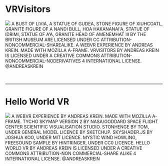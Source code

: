 # VRVisitors
![](http://andreaskrein.github.io/VRVisitors.jpg)
A BUST OF LIVIA, A STATUE OF GUDEA, STONE FIGURE OF XIUHCOATL, GRANITE FIGURE OF A NANDI BULL, HOA HAKANANAI'A, STATUE OF IDRIMI, STATUE OF A'A, GRANITE HEAD OF AMENEMHAT III BY THE BRITISH MUSEUM ARE LICENSED UNDER CC ATTRIBUTION-NONCOMMERCIAL-SHAREALIKE. A WEBVR EXPERIENCE BY ANDREAS KREIN. MADE WITH MOZILLA A-FRAME. VRVISITORS BY ANDREAS KREIN IS LICENSED UNDER A CREATIVE COMMONS ATTRIBUTION-NONCOMMERCIAL-NODERIVATIVES 4 INTERNATIONAL LICENSE. @ANDREASKREIN  <br /><br /><br />
  
***
# Hello World VR
![](http://andreaskrein.github.io/helloWorldVR.jpg)
A WEBVR EXPERIENCE BY ANDREAS KREIN. MADE WITH MOZILLA A-FRAME. TYCHO SKYMAP VERSION 2 BY NASA/GODDARD SPACE FLIGHT CENTER SCIENTIFIC VISUALISATION STUDIO. STONHENGE BY TOM, UNDER GENERAL MODEL LICENCE BY SKETCHUP. SKYSHADER.JS BY JOSHUA KOO, UNDER MIT LICENCE. MYSTIC WIND HOWLING, FREESOUND SAMPLE BY HINTRINGER, UNDER CC0 LICENCE. HELLO WORLD VR BY ANDREAS KREIN IS LICENSED UNDER A CREATIVE COMMONS ATTRIBUTION-NON COMMERCIAL-SHARE ALIKE 4 INTERNATIONAL LICENSE. @ANDREASKREIN
